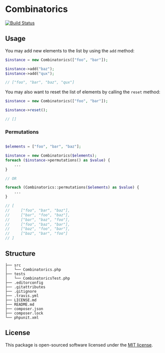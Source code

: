 # Combinatorics

[![Build Status](https://travis-ci.org/kevinsimard/combinatorics.svg)](https://travis-ci.org/kevinsimard/combinatorics)

## Usage

You may add new elements to the list by using the `add` method:

```php
$instance = new Combinatorics(["foo", "bar"]);

$instance->add("baz");
$instance->add("qux");

// ["foo", "bar", "baz", "qux"]
```

You may also want to reset the list of elements by calling the `reset` method:

```php
$instance = new Combinatorics(["foo", "bar"]);

$instance->reset();

// []
```

### Permutations

```php

$elements = ["foo", "bar", "baz"];

$instance = new Combinatorics($elements);
foreach ($instance->permutations() as $value) {
    ...
}

// OR

foreach (Combinatorics::permutations($elements) as $value) {
    ...
}

// [
//     ["foo", "bar", "baz"],
//     ["bar", "foo", "baz"],
//     ["bar", "baz", "foo"],
//     ["foo", "baz", "bar"],
//     ["baz", "foo", "bar"],
//     ["baz", "bar", "foo"]
// ]
```

## Structure

    ├── src
    │   └── Combinatorics.php
    ├── tests
    │   └── CombinatoricsTest.php
    ├── .editorconfig
    ├── .gitattributes
    ├── .gitignore
    ├── .travis.yml
    ├── LICENSE.md
    ├── README.md
    ├── composer.json
    ├── composer.lock
    └── phpunit.xml

## License

This package is open-sourced software licensed under the [MIT license](http://opensource.org/licenses/MIT).
